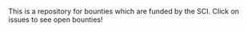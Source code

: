 This is a repository for bounties which are funded by the SCI. Click on issues to see open bounties!
